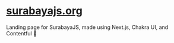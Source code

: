 # [surabayajs.org](https://surabayajs.org)

Landing page for SurabayaJS, made using Next.js, Chakra UI, and Contentful 🐊
